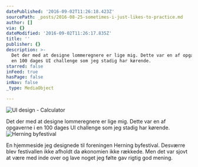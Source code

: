 ```yaml
---
datePublished: '2016-09-02T11:26:18.423Z'
sourcePath: _posts/2016-08-25-sometimes-i-just-likes-to-practice.md
author: []
via: {}
dateModified: '2016-09-02T11:26:17.835Z'
title: ''
publisher: {}
description: >-
  Det der med at designe lommeregnere er lige mig. Dette var en af opgaverne i
  en 100 dages UI challenge som jeg stadig har kørende.
starred: false
inFeed: true
hasPage: false
inNav: false
_type: MediaObject

---
```

![UI design - Calculator](https://the-grid-user-content.s3-us-west-2.amazonaws.com/11beffc0-e687-46aa-aa01-75f8e70f409c.png)

Det der med at designe lommeregnere er lige mig. Dette var en af opgaverne i en 100 dages UI challenge som jeg stadig har kørende.
![Herning byfestival ](https://the-grid-user-content.s3-us-west-2.amazonaws.com/bc93b3a3-6eda-40a7-b4c9-fbf75caecd91.png)

En hjemmeside jeg designede til foreningen Herning byfestival. Desværre blev festivallen ikke afholdt da økonomien ikke rækkede. Men det var sjovt at være med inde over og lave noget jeg følte gav rigtig god mening.